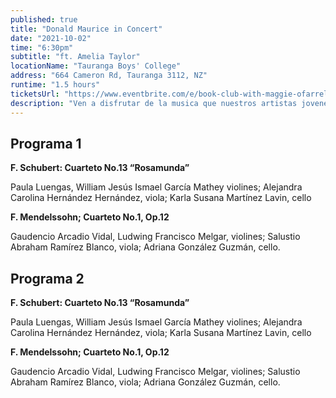 ```yaml
---
published: true
title: "Donald Maurice in Concert"
date: "2021-10-02"
time: "6:30pm"
subtitle: "ft. Amelia Taylor"
locationName: "Tauranga Boys' College"
address: "664 Cameron Rd, Tauranga 3112, NZ"
runtime: "1.5 hours"
ticketsUrl: "https://www.eventbrite.com/e/book-club-with-maggie-ofarrell-tickets-138581626375?aff=ebdssbonlinesearch&keep_tld=1"
description: "Ven a disfrutar de la musica que nuestros artistas jovenes han preparado en Rimufest. /n Durante 5 dias, estos jovenes han tenido coachings, clases magistrales con los artistas Rimufest y muchos ensayos"
---
```

## Programa 1

**F. Schubert: Cuarteto No.13 “Rosamunda”**

Paula Luengas, William Jesús Ismael García Mathey violines; Alejandra
Carolina Hernández Hernández, viola; Karla Susana Martínez Lavin,
cello

**F. Mendelssohn; Cuarteto No.1, Op.12**

Gaudencio Arcadio Vidal, Ludwing Francisco Melgar, violines; Salustio
Abraham Ramírez Blanco, viola; Adriana González Guzmán, cello.

## Programa 2

**F. Schubert: Cuarteto No.13 “Rosamunda”**

Paula Luengas, William Jesús Ismael García Mathey violines; Alejandra
Carolina Hernández Hernández, viola; Karla Susana Martínez Lavin,
cello

**F. Mendelssohn; Cuarteto No.1, Op.12**

Gaudencio Arcadio Vidal, Ludwing Francisco Melgar, violines; Salustio
Abraham Ramírez Blanco, viola; Adriana González Guzmán, cello.
